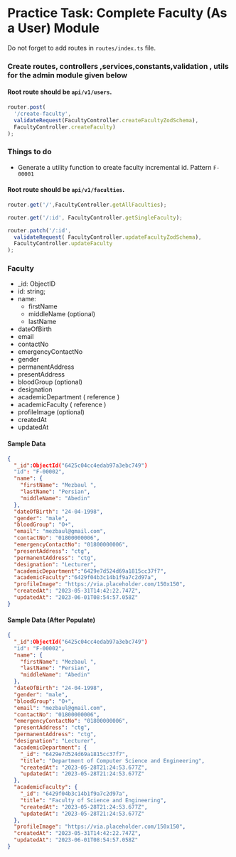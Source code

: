 # Practice Task: Complete Faculty (As a User) Module 

Do not forget to add routes in `routes/index.ts` file.

### Create routes, controllers ,services,constants,validation , utils for  the admin module  given below

#### Root route should be `api/v1/users`.

```typescript
router.post(
  '/create-faculty',
  validateRequest(FacultyController.createFacultyZodSchema),
  FacultyController.createFaculty)
);
```
### Things to do

- Generate a utility function to create faculty incremental id. Pattern `F-00001`

#### Root route should be `api/v1/faculties`.

```typescript
router.get('/',FacultyController.getAllFaculties);

router.get('/:id', FacultyController.getSingleFaculty);

router.patch('/:id', 
  validateRequest( FacultyController.updateFacultyZodSchema),
  FacultyController.updateFaculty
);
```


### Faculty
- _id: ObjectID
-  id: string;
-  name:
    -  firstName
    -  middleName (optional)
    -  lastName
-  dateOfBirth
-  email
-  contactNo
-  emergencyContactNo
-  gender
-  permanentAddress  
-  presentAddress
-  bloodGroup (optional)
-  designation
-  academicDepartment ( reference )
-  academicFaculty ( reference )
-  profileImage (optional)
-  createdAt
-  updatedAt

#### Sample Data

```json
{
  "_id":ObjectId("6425c04cc4edab97a3ebc749")
  "id": "F-00002",
  "name": {
    "firstName": "Mezbaul ",
    "lastName": "Persian",
    "middleName": "Abedin"
  },
  "dateOfBirth": "24-04-1998",
  "gender": "male",
  "bloodGroup": "O+",
  "email": "mezbaul@gmail.com",
  "contactNo": "01800000006",
  "emergencyContactNo": "01800000006",
  "presentAddress": "ctg",
  "permanentAddress": "ctg",
  "designation": "Lecturer",
  "academicDepartment":"6429e7d524d69a1815cc37f7",
  "academicFaculty":"6429f04b3c14b1f9a7c2d97a",
  "profileImage": "https://via.placeholder.com/150x150",
  "createdAt": "2023-05-31T14:42:22.747Z",
  "updatedAt": "2023-06-01T08:54:57.058Z"
}
```


#### Sample Data (After Populate)

```json
{
  "_id":ObjectId("6425c04cc4edab97a3ebc749")
  "id": "F-00002",
  "name": {
    "firstName": "Mezbaul ",
    "lastName": "Persian",
    "middleName": "Abedin"
  },
  "dateOfBirth": "24-04-1998",
  "gender": "male",
  "bloodGroup": "O+",
  "email": "mezbaul@gmail.com",
  "contactNo": "01800000006",
  "emergencyContactNo": "01800000006",
  "presentAddress": "ctg",
  "permanentAddress": "ctg",
  "designation": "Lecturer",
  "academicDepartment": {
    "_id": "6429e7d524d69a1815cc37f7",
    "title": "Department of Computer Science and Engineering",
    "createdAt": "2023-05-28T21:24:53.677Z",
    "updatedAt": "2023-05-28T21:24:53.677Z"
  },
  "academicFaculty": {
    "_id": "6429f04b3c14b1f9a7c2d97a",
    "title": "Faculty of Science and Engineering",
    "createdAt": "2023-05-28T21:24:53.677Z",
    "updatedAt": "2023-05-28T21:24:53.677Z"
  },
  "profileImage": "https://via.placeholder.com/150x150",
  "createdAt": "2023-05-31T14:42:22.747Z",
  "updatedAt": "2023-06-01T08:54:57.058Z"
}
```















